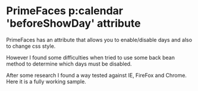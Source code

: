 # PrimeFaces p:calendar 'beforeShowDay' attribute

PrimeFaces has an attribute that allows you to enable/disable days and also to change css style.

However I found some difficulties when tried to use some back bean method to determine which days must be disabled.

After some research I found a way tested against IE, FireFox and Chrome. Here it is a fully working sample.
